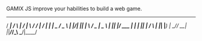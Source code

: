  
 GAMIX JS  improve your habilities to build a web game.
 
 
  ____    _    __  __ _____  __      _ ____  
 / ___|  / \  |  \/  |_ _\ \/ /     | / ___| 
| |  _  / _ \ | |\/| || | \  /   _  | \___ \ 
| |_| |/ ___ \| |  | || | /  \  | |_| |___) |
 \____/_/   \_\_|  |_|___/_/\_\  \___/|____/ 
                                             

